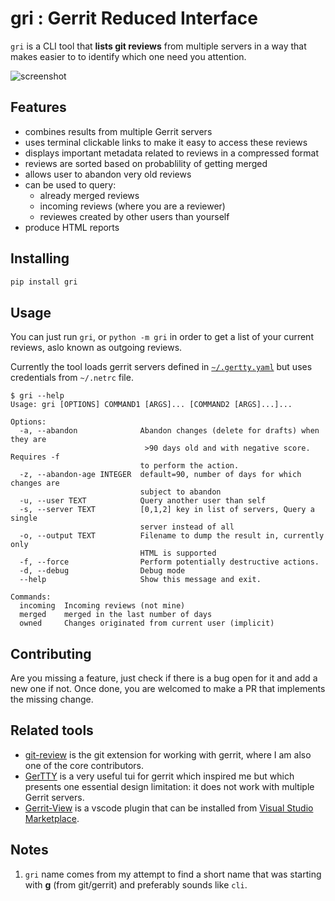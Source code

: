 # gri : Gerrit Reduced Interface

`gri` is a CLI tool that **lists git reviews** from multiple servers
in a way that makes easier to to identify which one need you attention.

![screenshot](https://sbarnea.com/ss/Screen-Shot-2020-09-18-10-41-05.06.png)

## Features

* combines results from multiple Gerrit servers
* uses terminal clickable links to make it easy to access these reviews
* displays important metadata related to reviews in a compressed format
* reviews are sorted based on probablility of getting merged
* allows user to abandon very old reviews
* can be used to query:
  * already merged reviews
  * incoming reviews (where you are a reviewer)
  * reviewes created by other users than yourself
* produce HTML reports

## Installing

```bash
pip install gri
```

## Usage

You can just run `gri`, or `python -m gri` in order to get a list of your
current reviews, aslo known as outgoing reviews.

Currently the tool loads gerrit servers defined in [`~/.gertty.yaml`][1] but
uses credentials from `~/.netrc` file.

```console
$ gri --help
Usage: gri [OPTIONS] COMMAND1 [ARGS]... [COMMAND2 [ARGS]...]...

Options:
  -a, --abandon              Abandon changes (delete for drafts) when they are
                              >90 days old and with negative score. Requires -f
                             to perform the action.
  -z, --abandon-age INTEGER  default=90, number of days for which changes are
                             subject to abandon
  -u, --user TEXT            Query another user than self
  -s, --server TEXT          [0,1,2] key in list of servers, Query a single
                             server instead of all
  -o, --output TEXT          Filename to dump the result in, currently only
                             HTML is supported
  -f, --force                Perform potentially destructive actions.
  -d, --debug                Debug mode
  --help                     Show this message and exit.

Commands:
  incoming  Incoming reviews (not mine)
  merged    merged in the last number of days
  owned     Changes originated from current user (implicit)
```

## Contributing

Are you missing a feature, just check if there is a bug open for it and add
a new one if not. Once done, you are welcomed to make a PR that implements
the missing change.

## Related tools

* [git-review][3] is the git extension for working with gerrit, where I am also
  one of the core contributors.
* [GerTTY](https://github.com/openstack/gertty) is a very useful tui for gerrit
  which inspired me but which presents one essential design limitation: it does
  not work with multiple Gerrit servers.
* [Gerrit-View](https://github.com/Gruntfuggly/gerrit-view) is a vscode plugin
  that can be installed from [Visual Studio Marketplace][2].

## Notes

1. `gri` name comes from my attempt to find a short name that was starting
   with **g** (from git/gerrit) and preferably sounds like `cli`.

[1]: https://github.com/openstack/gertty/tree/master/examples
[2]: https://marketplace.visualstudio.com/items?itemName=Gruntfuggly.gerrit-view
[3]: https://docs.openstack.org/infra/git-review/

